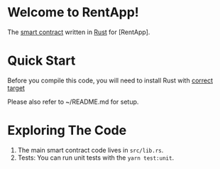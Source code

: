 Welcome to RentApp!
=================================

The [smart contract] written in [Rust] for [RentApp].


Quick Start
===========

Before you compile this code, you will need to install Rust with [correct target]

Please also refer to ~/README.md for setup.

Exploring The Code
==================

1. The main smart contract code lives in `src/lib.rs`.
2. Tests: You can run unit tests with the `yarn test:unit`.


  [smart contract]: https://docs.near.org/develop/welcome
  [Rust]: https://www.rust-lang.org/
  [correct target]: https://docs.near.org/develop/prerequisites#rust-and-wasm
